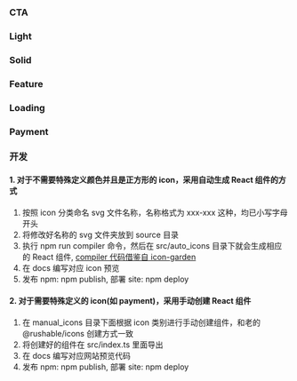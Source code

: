 ### CTA

<code src="./cta.tsx"></code>

### Light

<code src="./light.tsx"></code>

### Solid

<code src="./solid.tsx"></code>

### Feature

<code src="./feat.tsx"></code>

### Loading

<code src="./loading.tsx"></code>

### Payment

<code src="./payment.tsx"></code>

### 开发

#### 1. 对于不需要特殊定义颜色并且是正方形的 icon，采用自动生成 React 组件的方式

1.  按照 icon 分类命名 svg 文件名称，名称格式为 xxx-xxx 这种，均已小写字母开头
2.  将修改好名称的 svg 文件夹放到 source 目录
3.  执行 npm run compiler 命令，然后在 src/auto_icons 目录下就会生成相应的 React 组件, [compiler 代码借鉴自 icon-garden](https://github.com/yijinc/icon-garden)
4.  在 docs 编写对应 icon 预览
5.  发布 npm: npm publish, 部署 site: npm deploy

#### 2. 对于需要特殊定义的 icon(如 payment)，采用手动创建 React 组件

1.  在 manual_icons 目录下面根据 icon 类别进行手动创建组件，和老的 @rushable/icons 创建方式一致
2.  将创建好的组件在 src/index.ts 里面导出
3.  在 docs 编写对应网站预览代码
4.  发布 npm: npm publish, 部署 site: npm deploy
